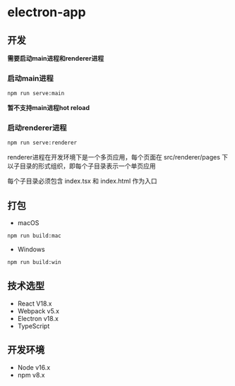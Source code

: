 # electron-app


## 开发

**需要启动main进程和renderer进程**

### 启动main进程

```bash
npm run serve:main
```

**暂不支持main进程hot reload**

### 启动renderer进程

```bash
npm run serve:renderer
```


renderer进程在开发环境下是一个多页应用，每个页面在 src/renderer/pages 下以子目录的形式组织，即每个子目录表示一个单页应用

每个子目录必须包含 index.tsx 和 index.html 作为入口

## 打包
+ macOS
```bash
npm run build:mac
```
+ Windows
```bash
npm run build:win
```


## 技术选型
+ React V18.x
+ Webpack v5.x
+ Electron v18.x
+ TypeScript

## 开发环境
+ Node v16.x
+ npm v8.x
